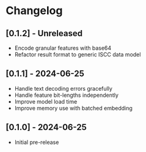 # Changelog

## [0.1.2] - Unreleased
- Encode granular features with base64
- Refactor result format to generic ISCC data model

## [0.1.1] - 2024-06-25
- Handle text decoding errors gracefully
- Handle feature bit-lengths independently
- Improve model load time
- Improve memory use with batched embedding

## [0.1.0] - 2024-06-25
- Initial pre-release
